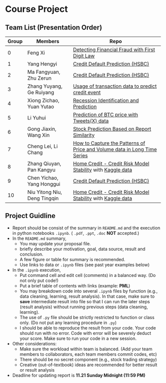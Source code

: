 # Course Project

## Team List (Presentation Order)

Group | Members | Repo
--- |  --- | ---
0 | Feng Xi | [Detecting Financial Fraud with First Digit Law](https://github.com/pkujackfeng/MLF_final_project/blob/main/README.md)
1 | Yang Hengyi | [Credit Default Prediction (HSBC)](https://github.com/YHY-10/CreditDefault-Prediction)
2 | Ma Fangyuan, Zhu Zerun | [Credit Default Prediction (HSBC)](https://github.com/WatchMtLiu/PHBS_MLF_2024/blob/main/README.md)
3 | Zhang Yuyang, Ge Ruiyang | [Usage of transaction data to predict credit event](https://github.com/Allwings1/MLF_Project)
4 | Xiong Zichao, Yuan Yutao | [Recession Identification and Prediction](https://github.com/ZichaoXiong/Recession/blob/main/README.md)
5 | Li Yuhui | [Prediction of BTC price with Tweets(X) data](https://github.com/Dracarys397803/PHBS_MLF_2023/blob/main/README.md)
6 | Gong Jiaxin, Wang Xin | [Stock Prediction Based on Report Similarity](https://github.com/ShawnWangXin/PHBS_MLF_2023/blob/main/Project/README.md)
7 | Cheng Lei, Li Chang | [How to Capture the Patterns of Price and Volume data in Long Time Series](https://github.com/lca-123/PHBS_MLF_2023/blob/master/final_project/README.md)
8 | Zhang Qiuyan, Pan Kangyu | [Home Credit - Credit Risk Model Stability](https://github.com/zsevenn/Credit-risk-prediction/) with [Kaggle data](https://www.kaggle.com/competitions/home-credit-credit-risk-model-stability/overview)
9 | Chen Yichao, Yang Honggui | [Credit Default Prediction (HSBC)](https://github.com/yanghonggui12581/MLF_final_project)
10 | Niu Yitong Niu, Deng Tingqin | [Home Credit - Credit Risk Model Stability](https://github.com/LilyYitong23/LilyYitong23-PHBS_MLF_2023/blob/main/project%20final%20version.md) with [Kaggle data](https://www.kaggle.com/competitions/home-credit-credit-risk-model-stability/overview)

## Project Guidline
* Report should be consist of the summary in `README.md` and the execution in python notebooks `.ipynb`.  ( `.pdf`, `.ppt`, `.doc` __NOT__ accepted.)
* In the `README.md` summary, 
  * You may update your proposal file.
  * briefly describe your motivation, goal, data source, result and conclusion.
  * A few figure or table for summary is recommended.
  * Use links to data or `.ipynb` files (see past year examples below)
* In the `.ipynb` execution, 
  * Put command cell and edit cell (comments) in a balanced way. (Do not only put code!)
  * Put a brief table of contents with links (example: __PML__)
  * You may breakdown code into several `.ipynb` files by function (e.g., data cleaning, learning, result analysis). In that case, make sure to __save__ intermediate result into file so that I can run the later steps (result analysis) without running previous steps (data cleaning, learning).
  * The use of `.py` file should be strictly restricted to function or class only. (Do not put any learning procedure in `.py`)
  * I should be able to reproduce the result from your code. Your code should run with no error. Code with error will be severely deduct your score. Make sure to run your code in a new session.
* Other considerations:
  * Make sure the workload within team is balanced. (Add your team members to collaborators, each team members commit codes, etc)
  * There should be no secret component (e.g., stock trading strategy)
  * Creative (out-of-textbook) ideas are recommended for better result or result analysis
* Deadline for updating report is __11.21 Sunday Midnight (11:59 PM)__
